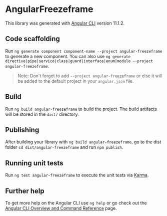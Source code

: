 # AngularFreezeframe

This library was generated with [Angular CLI](https://github.com/angular/angular-cli) version 11.1.2.

## Code scaffolding

Run `ng generate component component-name --project angular-freezeframe` to generate a new component. You can also use `ng generate directive|pipe|service|class|guard|interface|enum|module --project angular-freezeframe`.
> Note: Don't forget to add `--project angular-freezeframe` or else it will be added to the default project in your `angular.json` file. 

## Build

Run `ng build angular-freezeframe` to build the project. The build artifacts will be stored in the `dist/` directory.

## Publishing

After building your library with `ng build angular-freezeframe`, go to the dist folder `cd dist/angular-freezeframe` and run `npm publish`.

## Running unit tests

Run `ng test angular-freezeframe` to execute the unit tests via [Karma](https://karma-runner.github.io).

## Further help

To get more help on the Angular CLI use `ng help` or go check out the [Angular CLI Overview and Command Reference](https://angular.io/cli) page.
